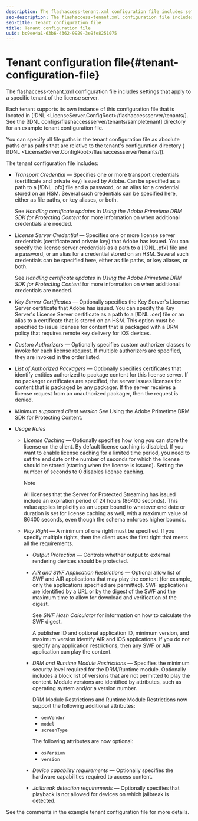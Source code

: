 ```yaml
---
description: The flashaccess-tenant.xml configuration file includes settings that apply to a specific tenant of the license server.
seo-description: The flashaccess-tenant.xml configuration file includes settings that apply to a specific tenant of the license server.
seo-title: Tenant configuration file
title: Tenant configuration file
uuid: bc9ee4a1-63b6-4362-9929-3e9fe8251075
---
```


# Tenant configuration file{#tenant-configuration-file}

The flashaccess-tenant.xml configuration file includes settings that apply to a specific tenant of the license server.

Each tenant supports its own instance of this configuration file that is located in [!DNL <LicenseServer.ConfigRoot>/flashaccessserver/tenants/<tenantname>]. See the [!DNL configs/flashaccessserver/tenants/sampletenant] directory for an example tenant configuration file.

You can specify all file paths in the tenant configuration file as absolute paths or as paths that are relative to the tenant's configuration directory ( [!DNL <LicenseServer.ConfigRoot>/flashaccessserver/tenants/<tenantname>]).

The tenant configuration file includes:

* *Transport Credential* — Specifies one or more transport credentials (certificate and private key) issued by Adobe. Can be specified as a path to a [!DNL .pfx] file and a password, or an alias for a credential stored on an HSM. Several such credentials can be specified here, either as file paths, or key aliases, or both.

  See *Handling certificate updates* in *Using the Adobe Primetime DRM SDK for Protecting Content* for more information on when additional credentials are needed. 

* *License Server Credential* — Specifies one or more license server credentials (certificate and private key) that Adobe has issued. You can specify the license server credentials as a path to a [!DNL .pfx] file and a password, or an alias for a credential stored on an HSM. Several such credentials can be specified here, either as file paths, or key aliases, or both.

  See *Handling certificate updates* in *Using the Adobe Primetime DRM SDK for Protecting Content* for more information on when additional credentials are needed. 

* *Key Server Certificates* — Optionally specifies the Key Server's License Server certificate that Adobe has issued. You can specify the Key Server's License Server certificate as a path to a [!DNL .cer] file or an alias to a certificate that is stored on an HSM. This option must be specified to issue licenses for content that is packaged with a DRM policy that requires remote key delivery for iOS devices. 

* *Custom Authorizers* — Optionally specifies custom authorizer classes to invoke for each license request. If multiple authorizers are specified, they are invoked in the order listed. 
* *List of Authorized Packagers* — Optionally specifies certificates that identify entities authorized to package content for this license server. If no packager certificates are specified, the server issues licenses for content that is packaged by any packager. If the server receives a license request from an unauthorized packager, then the request is denied. 
* *Minimum supported client version* See Using the Adobe Primetime DRM SDK for Protecting Content. 

* *Usage Rules*

    * *License Caching* — Optionally specifies how long you can store the license on the client. By default license caching is disabled. If you want to enable license caching for a limited time period, you need to set the end date or the number of seconds for which the license should be stored (starting when the license is issued). Setting the number of seconds to 0 disables license caching.     
    
      >[!NOTE]
      >
      >All licenses that the Server for Protected Streaming has issued include an expiration period of 24 hours (86400 seconds). This value applies implicitly as an upper bound to whatever end date or duration is set for license caching as well, with a maximum value of 86400 seconds, even though the schema enforces higher bounds.

    * *Play Right* — A minimum of one right must be specified. If you specify multiple rights, then the client uses the first right that meets all the requirements.

        * *Output Protection* — Controls whether output to external rendering devices should be protected. 
        * *AIR and SWF Application Restrictions* — Optional allow list of SWF and AIR applications that may play the content (for example, only the applications specified are permitted). SWF applications are identified by a URL or by the digest of the SWF and the maximum time to allow for download and verification of the digest.

          See *SWF Hash Calculator* for information on how to calculate the SWF digest.

          A publisher ID and optional application ID, minimum version, and maximum version identify AIR and iOS applications. If you do not specify any application restrictions, then any SWF or AIR application can play the content. 
        
        * *DRM and Runtime Module Restrictions* — Specifies the minimum security level required for the DRM/Runtime module. Optionally includes a block list of versions that are not permitted to play the content. Module versions are identified by attributes, such as operating system and/or a version number.

          DRM Module Restrictions and Runtime Module Restrictions now support the following additional attributes:

            * `oemVendor` 
            * `model` 
            * `screenType`

          The following attributes are now optional:

            * `osVersion` 
            * `version`

        * *Device capability requirements* — Optionally specifies the hardware capabilities required to access content. 
        * *Jailbreak detection requirements* — Optionally specifies that playback is not allowed for devices on which jailbreak is detected.

See the comments in the example tenant configuration file for more details. 
